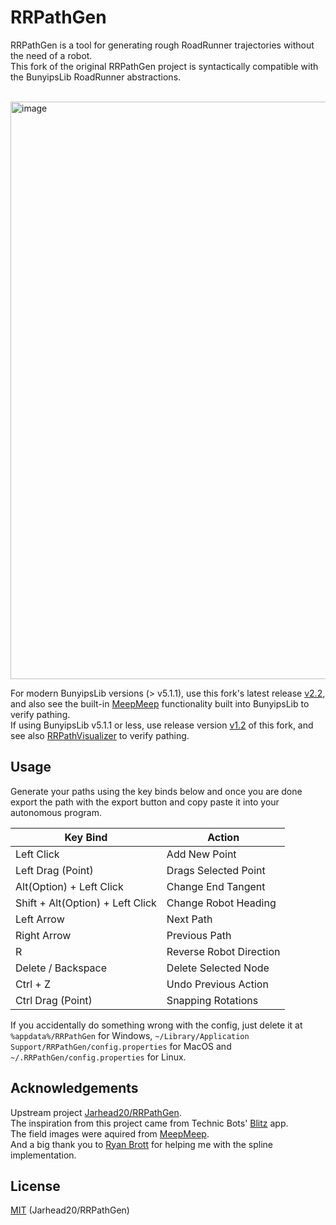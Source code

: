 # RRPathGen

RRPathGen is a tool for generating rough RoadRunner trajectories without the need of a robot.<br>
This fork of the original RRPathGen project is syntactically compatible with the BunyipsLib RoadRunner abstractions.<br><br>

<img width="1425" height="924" alt="image" src="https://github.com/user-attachments/assets/16917925-dc8f-4fa4-8e0e-1914776c3898" />

For modern BunyipsLib versions (> v5.1.1), use this fork's latest release [v2.2](https://github.com/Murray-Bridge-Bunyips/BunyipsLib_RRPathGen/releases/latest), and also see the built-in [MeepMeep](https://github.com/acmerobotics/meepmeep) functionality built into BunyipsLib to verify pathing.<br>
If using BunyipsLib v5.1.1 or less, use release version [v1.2](https://github.com/Murray-Bridge-Bunyips/BunyipsLib_RRPathGen/releases/tag/release_3) of this fork, and see also [RRPathVisualizer](https://github.com/Murray-Bridge-Bunyips/BunyipsLib_RRPathVisualizer) to verify pathing.

## Usage

Generate your paths using the key binds below and once you are done export the path with the export button and copy paste it into your autonomous program.

| Key Bind                 | Action                  |
|--------------------------|-------------------------|
| Left Click               | Add New Point           |
| Left Drag (Point)        | Drags Selected Point    |
| Alt(Option) + Left Click | Change End Tangent      |
| Shift + Alt(Option) + Left Click | Change Robot Heading    |
| Left Arrow               | Next Path               |
| Right Arrow              | Previous Path           |
| R                        | Reverse Robot Direction |
| Delete / Backspace       | Delete Selected Node    |
| Ctrl + Z                 | Undo Previous Action    |
| Ctrl Drag (Point)        | Snapping Rotations      |

If you accidentally do something wrong with the config, just delete it at `%appdata%/RRPathGen` for Windows, `~/Library/Application Support/RRPathGen/config.properties` for MacOS and `~/.RRPathGen/config.properties` for Linux.

## Acknowledgements
Upstream project [Jarhead20/RRPathGen](https://github.com/Jarhead20/RRPathGen).<br />
The inspiration from this project came from Technic Bots' [Blitz](https://technicbots.com/Blitz) app.<br />
The field images were aquired from [MeepMeep](https://github.com/NoahBres/MeepMeep).<br />
And a big thank you to [Ryan Brott](https://github.com/rbrott) for helping me with the spline implementation.

## License
[MIT](https://choosealicense.com/licenses/mit/) (Jarhead20/RRPathGen)
